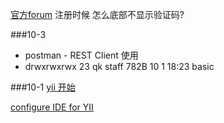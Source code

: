 [官方forum](http://www.yiiframework.com/forum/index.php?app=core&module=global&section=register) 注册时候 怎么底部不显示验证码?

###10-3
* postman - REST Client 使用
* drwxrwxrwx  23 qk    staff   782B 10  1 18:23 basic

###10-1
[yii 开始](http://www.yiiframework.com/doc-2.0/guide-start-hello.html)

[configure IDE for YII](http://www.yiiframework.com/wiki/92/configuring-phpstorm-ide-for-yii/)
